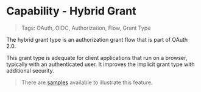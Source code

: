 # Capability - Hybrid Grant

> Tags: OAuth, OIDC, Authorization, Flow, Grant Type

The hybrid grant type is an authorization grant flow that is part of OAuth 2.0.

This grant type is adequate for client applications that run on a browser, typically with an authenticated user. It improves the implicit grant type with additional security.

> There are [samples](../samples/README.md) available to illustrate this feature.